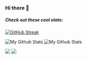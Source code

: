 ### Hi there 👋
##### Check out these cool stats:
[![GitHub Streak](https://streak-stats.demolab.com?user=tej172&theme=highcontrast&card_width=500)](https://git.io/streak-stats)

![My Github Stats](https://github-readme-stats.vercel.app/api?username=benjababe&count_private=true&show_icons=true&theme=dark)
![My Github Stats](https://github-readme-stats.vercel.app/api?username=tej172&count_private=true&show_icons=true&theme=dark)


![](https://komarev.com/ghpvc/?username=Benjababe)
![](https://komarev.com/ghpvc/?username=tej172)

<!--
**tej172/tej172** is a ✨ _special_ ✨ repository because its `README.md` (this file) appears on your GitHub profile.

Here are some ideas to get you started:

- 🔭 I’m currently working on ...
- 🌱 I’m currently learning ...
- 👯 I’m looking to collaborate on ...
- 🤔 I’m looking for help with ...
- 💬 Ask me about ...
- 📫 How to reach me: ...
- 😄 Pronouns: ...
- ⚡ Fun fact: ...

<a href="https://git.io/streak-stats"><img src="https://streak-stats.demolab.com?user=tej172&theme=dark&card_width=500" alt="GitHub Streak" /></a>
-->

